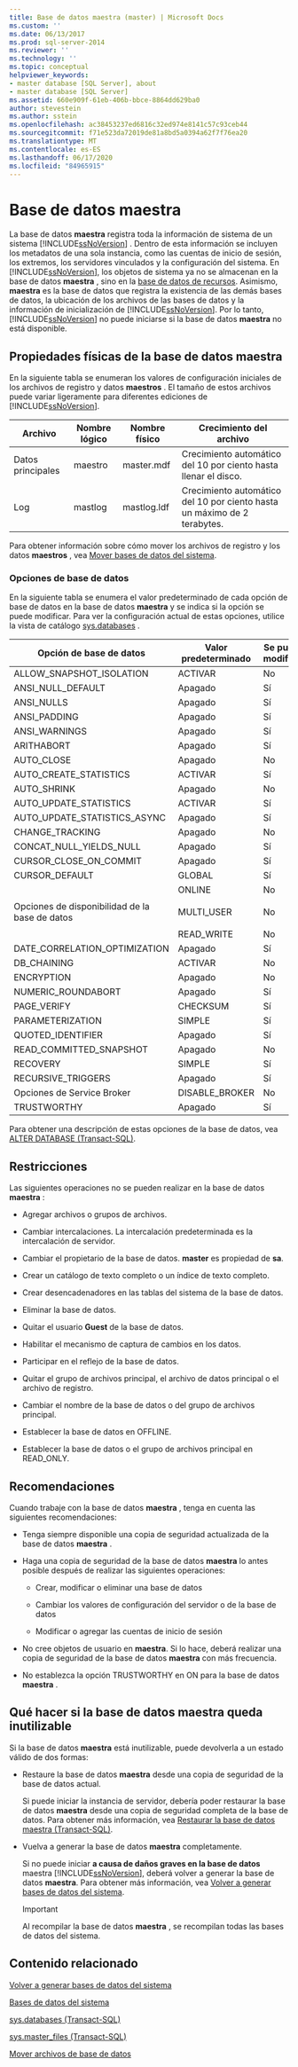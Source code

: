 ```yaml
---
title: Base de datos maestra (master) | Microsoft Docs
ms.custom: ''
ms.date: 06/13/2017
ms.prod: sql-server-2014
ms.reviewer: ''
ms.technology: ''
ms.topic: conceptual
helpviewer_keywords:
- master database [SQL Server], about
- master database [SQL Server]
ms.assetid: 660e909f-61eb-406b-bbce-8864dd629ba0
author: stevestein
ms.author: sstein
ms.openlocfilehash: ac38453237ed6816c32ed974e8141c57c93ceb44
ms.sourcegitcommit: f71e523da72019de81a8bd5a0394a62f7f76ea20
ms.translationtype: MT
ms.contentlocale: es-ES
ms.lasthandoff: 06/17/2020
ms.locfileid: "84965915"
---
```

# <a name="master-database"></a>Base de datos maestra
  La base de datos **maestra** registra toda la información de sistema de un sistema [!INCLUDE[ssNoVersion](../../includes/ssnoversion-md.md)] . Dentro de esta información se incluyen los metadatos de una sola instancia, como las cuentas de inicio de sesión, los extremos, los servidores vinculados y la configuración del sistema. En [!INCLUDE[ssNoVersion](../../includes/ssnoversion-md.md)], los objetos de sistema ya no se almacenan en la base de datos **maestra** , sino en la [base de datos de recursos](resource-database.md). Asimismo, **maestra** es la base de datos que registra la existencia de las demás bases de datos, la ubicación de los archivos de las bases de datos y la información de inicialización de [!INCLUDE[ssNoVersion](../../includes/ssnoversion-md.md)]. Por lo tanto, [!INCLUDE[ssNoVersion](../../includes/ssnoversion-md.md)] no puede iniciarse si la base de datos **maestra** no está disponible.  
  
## <a name="physical-properties-of-master"></a>Propiedades físicas de la base de datos maestra  
 En la siguiente tabla se enumeran los valores de configuración iniciales de los archivos de registro y datos **maestros** . El tamaño de estos archivos puede variar ligeramente para diferentes ediciones de [!INCLUDE[ssNoVersion](../../includes/ssnoversion-md.md)].  
  
|Archivo|Nombre lógico|Nombre físico|Crecimiento del archivo|  
|----------|------------------|-------------------|-----------------|  
|Datos principales|maestro|master.mdf|Crecimiento automático del 10 por ciento hasta llenar el disco.|  
|Log|mastlog|mastlog.ldf|Crecimiento automático del 10 por ciento hasta un máximo de 2 terabytes.|  
  
 Para obtener información sobre cómo mover los archivos de registro y los datos **maestros** , vea [Mover bases de datos del sistema](system-databases.md).  
  
### <a name="database-options"></a>Opciones de base de datos  
 En la siguiente tabla se enumera el valor predeterminado de cada opción de base de datos en la base de datos **maestra** y se indica si la opción se puede modificar. Para ver la configuración actual de estas opciones, utilice la vista de catálogo [sys.databases](/sql/relational-databases/system-catalog-views/sys-databases-transact-sql) .  
  
|Opción de base de datos|Valor predeterminado|Se puede modificar|  
|---------------------|-------------------|---------------------|  
|ALLOW_SNAPSHOT_ISOLATION|ACTIVAR|No|  
|ANSI_NULL_DEFAULT|Apagado|Sí|  
|ANSI_NULLS|Apagado|Sí|  
|ANSI_PADDING|Apagado|Sí|  
|ANSI_WARNINGS|Apagado|Sí|  
|ARITHABORT|Apagado|Sí|  
|AUTO_CLOSE|Apagado|No|  
|AUTO_CREATE_STATISTICS|ACTIVAR|Sí|  
|AUTO_SHRINK|Apagado|No|  
|AUTO_UPDATE_STATISTICS|ACTIVAR|Sí|  
|AUTO_UPDATE_STATISTICS_ASYNC|Apagado|Sí|  
|CHANGE_TRACKING|Apagado|No|  
|CONCAT_NULL_YIELDS_NULL|Apagado|Sí|  
|CURSOR_CLOSE_ON_COMMIT|Apagado|Sí|  
|CURSOR_DEFAULT|GLOBAL|Sí|  
|Opciones de disponibilidad de la base de datos|ONLINE<br /><br /> MULTI_USER<br /><br /> READ_WRITE|No<br /><br /> No<br /><br /> No|  
|DATE_CORRELATION_OPTIMIZATION|Apagado|Sí|  
|DB_CHAINING|ACTIVAR|No|  
|ENCRYPTION|Apagado|No|  
|NUMERIC_ROUNDABORT|Apagado|Sí|  
|PAGE_VERIFY|CHECKSUM|Sí|  
|PARAMETERIZATION|SIMPLE|Sí|  
|QUOTED_IDENTIFIER|Apagado|Sí|  
|READ_COMMITTED_SNAPSHOT|Apagado|No|  
|RECOVERY|SIMPLE|Sí|  
|RECURSIVE_TRIGGERS|Apagado|Sí|  
|Opciones de Service Broker|DISABLE_BROKER|No|  
|TRUSTWORTHY|Apagado|Sí|  
  
 Para obtener una descripción de estas opciones de la base de datos, vea [ALTER DATABASE &#40;Transact-SQL&#41;](/sql/t-sql/statements/alter-database-transact-sql).  
  
## <a name="restrictions"></a>Restricciones  
 Las siguientes operaciones no se pueden realizar en la base de datos **maestra** :  
  
-   Agregar archivos o grupos de archivos.  
  
-   Cambiar intercalaciones. La intercalación predeterminada es la intercalación de servidor.  
  
-   Cambiar el propietario de la base de datos. **master** es propiedad de **sa**.  
  
-   Crear un catálogo de texto completo o un índice de texto completo.  
  
-   Crear desencadenadores en las tablas del sistema de la base de datos.  
  
-   Eliminar la base de datos.  
  
-   Quitar el usuario **Guest** de la base de datos.  
  
-   Habilitar el mecanismo de captura de cambios en los datos.  
  
-   Participar en el reflejo de la base de datos.  
  
-   Quitar el grupo de archivos principal, el archivo de datos principal o el archivo de registro.  
  
-   Cambiar el nombre de la base de datos o del grupo de archivos principal.  
  
-   Establecer la base de datos en OFFLINE.  
  
-   Establecer la base de datos o el grupo de archivos principal en READ_ONLY.  
  
## <a name="recommendations"></a>Recomendaciones  
 Cuando trabaje con la base de datos **maestra** , tenga en cuenta las siguientes recomendaciones:  
  
-   Tenga siempre disponible una copia de seguridad actualizada de la base de datos **maestra** .  
  
-   Haga una copia de seguridad de la base de datos **maestra** lo antes posible después de realizar las siguientes operaciones:  
  
    -   Crear, modificar o eliminar una base de datos  
  
    -   Cambiar los valores de configuración del servidor o de la base de datos  
  
    -   Modificar o agregar las cuentas de inicio de sesión  
  
-   No cree objetos de usuario en **maestra**. Si lo hace, deberá realizar una copia de seguridad de la base de datos **maestra** con más frecuencia.  
  
-   No establezca la opción TRUSTWORTHY en ON para la base de datos **maestra** .  
  
## <a name="what-to-do-if-master-becomes-unusable"></a>Qué hacer si la base de datos maestra queda inutilizable  
 Si la base de datos **maestra** está inutilizable, puede devolverla a un estado válido de dos formas:  
  
-   Restaure la base de datos **maestra** desde una copia de seguridad de la base de datos actual.  
  
     Si puede iniciar la instancia de servidor, debería poder restaurar la base de datos **maestra** desde una copia de seguridad completa de la base de datos. Para obtener más información, vea [Restaurar la base de datos maestra &#40;Transact-SQL&#41;](../backup-restore/restore-the-master-database-transact-sql.md).  
  
-   Vuelva a generar la base de datos **maestra** completamente.  
  
     Si no puede iniciar **a causa de daños graves en la base de datos** maestra [!INCLUDE[ssNoVersion](../../includes/ssnoversion-md.md)], deberá volver a generar la base de datos **maestra**. Para obtener más información, vea [Volver a generar bases de datos del sistema](rebuild-system-databases.md).  
  
    > [!IMPORTANT]  
    >  Al recompilar la base de datos **maestra** , se recompilan todas las bases de datos del sistema.  
  
## <a name="related-content"></a>Contenido relacionado  
 [Volver a generar bases de datos del sistema](rebuild-system-databases.md)  
  
 [Bases de datos del sistema](system-databases.md)  
  
 [sys.databases &#40;Transact-SQL&#41;](/sql/relational-databases/system-catalog-views/sys-databases-transact-sql)  
  
 [sys.master_files &#40;Transact-SQL&#41;](/sql/relational-databases/system-catalog-views/sys-master-files-transact-sql)  
  
 [Mover archivos de base de datos](move-database-files.md)  
  
  
